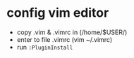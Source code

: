 # config vim editor

- copy .vim & .vimrc in (/home/$USER/)
- enter to file .vimrc (vim ~/.vimrc)
- run `:PluginInstall`
